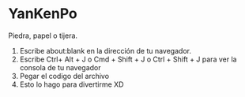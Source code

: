 # YanKenPo
Piedra, papel o tijera.
 1. Escribe about:blank en la dirección de tu navegador.
 2. Escribe Ctrl+ Alt + J o Cmd + Shift + J o Ctrl + Shift + J para ver la consola de tu navegador
 3. Pegar el codigo del archivo
 4. Esto lo hago para divertirme XD
